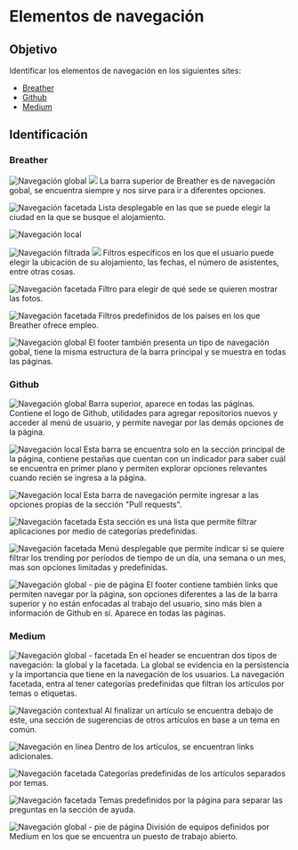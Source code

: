 # Elementos de navegación

## Objetivo

Identificar los elementos de navegación en los siguientes sites:

* [Breather](https://breather.com/ "Breather")
* [Github](https://github.com/ "Github")
* [Medium](https://medium.com/ "Medium")

## Identificación

### Breather

![Navegación global](assets/images/breather/diapositiva1.jpg)
![](assets/images/breather/diapositiva2.jpg)
La barra superior de Breather es de navegación gobal, se encuentra siempre y nos sirve para ir a diferentes opciones.

![Navegación facetada](assets/images/breather/diapositiva3.jpg)
Lista desplegable en las que se puede elegir la ciudad en la que se busque el alojamiento.

![Navegación local](assets/images/breather/diapositiva4.jpg)

![Navegación filtrada](assets/images/breather/diapositiva5.jpg)
![](assets/images/breather/diapositiva6.jpg)
Filtros específicos en los que el usuario puede elegir la ubicación de su alojamiento, las fechas, el número de asistentes, entre otras cosas.

![Navegación facetada](assets/images/breather/diapositiva7.jpg)
Filtro para elegir de qué sede se quieren mostrar las fotos.

![Navegación facetada](assets/images/breather/diapositiva8.jpg)
Filtros predefinidos de los países en los que Breather ofrece empleo.

![Navegación global](assets/images/breather/diapositiva9.jpg)
El footer también presenta un tipo de navegación gobal, tiene la misma estructura de la barra principal y se muestra en todas las páginas.

### Github

![Navegación global](assets/images/github/diapositiva1.jpg)
Barra superior, aparece en todas las páginas. Contiene el logo de Github, utilidades para agregar repositorios nuevos y acceder al menú de usuario, y permite navegar por las demás opciones de la página.

![Navegación local](assets/images/github/diapositiva2.jpg)
Esta barra se encuentra solo en la sección principal de la página, contiene pestañas que cuentan con un indicador para saber cuál se encuentra en primer plano y permiten explorar opciones relevantes cuando recién se ingresa a la página.

![Navegación local](assets/images/github/diapositiva3.jpg)
Esta barra de navegación permite ingresar a las opciones propias de la sección "Pull requests".

![Navegación facetada](assets/images/github/diapositiva4.jpg)
Esta sección es una lista que permite filtrar aplicaciones por medio de categorías predefinidas.

![Navegación facetada](assets/images/github/diapositiva5.jpg)
Menú desplegable que permite indicar si se quiere filtrar los trending por períodos de tiempo de un día, una semana o un mes, mas son opciones limitadas y predefinidas.

![Navegación global - pie de página](assets/images/github/diapositiva6.jpg)
El footer contiene también links que permiten navegar por la página, son opciones diferentes a las de la barra superior y no están enfocadas al trabajo del usuario, sino más bien a información de Github en sí. Aparece en todas las páginas.

### Medium

![Navegación global - facetada](assets/images/medium/diapositiva1.jpg)
En el header se encuentran dos tipos de navegación: la global y la facetada. La global se evidencia en la persistencia y la importancia que tiene en la navegación de los usuarios. La navegación facetada, entra al tener categorías predefinidas que filtran los artículos por temas o etiquetas.

![Navegación contextual](assets/images/medium/diapositiva2.jpg)
Al finalizar un artículo se encuentra debajo de este, una sección de sugerencias de otros artículos en base a un tema en común.

![Navegación en línea](assets/images/medium/diapositiva3.jpg)
Dentro de los artículos, se encuentran links adicionales.

![Navegación facetada](assets/images/medium/diapositiva4.jpg)
Categorías predefinidas de los artículos separados por temas.

![Navegación facetada](assets/images/medium/diapositiva5.jpg)
Temas predefinidos por la página para separar las preguntas en la sección de ayuda.

![Navegación global - pie de página](assets/images/medium/diapositiva6.jpg)
División de equipos definidos por Medium en los que se encuentra un puesto de trabajo abierto.